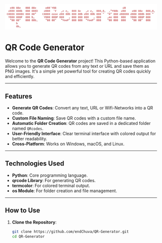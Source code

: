 ![QR Generator](img.png)
# QR Code Generator

Welcome to the **QR Code Generator** project! This Python-based application allows you to generate QR codes from any text or URL and save them as PNG images. It's a simple yet powerful tool for creating QR codes quickly and efficiently.

---

## Features

- **Generate QR Codes**: Convert any text, URL or Wifi-Networks into a QR code.
- **Custom File Naming**: Save QR codes with a custom file name.
- **Automatic Folder Creation**: QR codes are saved in a dedicated folder named `QRcodes`.
- **User-Friendly Interface**: Clear terminal interface with colored output for better readability.
- **Cross-Platform**: Works on Windows, macOS, and Linux.

---

## Technologies Used

- **Python**: Core programming language.
- **qrcode Library**: For generating QR codes.
- **termcolor**: For colored terminal output.
- **os Module**: For folder creation and file management.

---

## How to Use

1. **Clone the Repository**:
   ```bash
   git clone https://github.com/endChuva/QR-Generator.git
   cd QR-Generator

